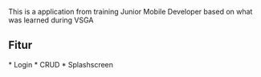 This is a application from training Junior Mobile Developer based on what was learned during VSGA

<h2> Fitur </h2>
* Login
* CRUD
* Splashscreen
